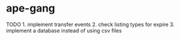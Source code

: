 # ape-gang


TODO
    1. implement transfer events
    2. check listing types for expire
    3. implement a database instead of using csv files
